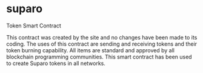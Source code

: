# suparo
Token Smart Contract


This contract was created by the site and no changes have been made to its coding.  The uses of this contract are sending and receiving tokens and their token burning capability.  All items are standard and approved by all blockchain programming communities. This smart contract has been used to create Suparo tokens in all networks.
